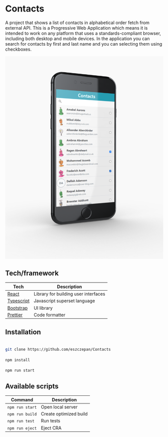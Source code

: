 # Contacts

A project that shows a list of contacts in alphabetical order fetch from external API. This is a Progressive Web Application which means it is intended to work on any platform that uses a standards-compliant browser, including both desktop and mobile devices. In the application you can search for contacts by first and last name and you can selecting them using checkboxes.

<p align="center">
  <img src="./src/assets/images/contacts.png" alt="Contacts-display">
</p>

## Tech/framework

| Tech                                          | Description                          |
| --------------------------------------------- | ------------------------------------ |
| [React](https://reactjs.org/)                 | Library for building user interfaces |
| [Typescript](https://www.typescriptlang.org/) | Javascript superset language         |
| [Bootstrap](https://getbootstrap.com/)        | UI library                           |
| [Prettier](https://prettier.io/)              | Code formatter                       |

## Installation

```bash

git clone https://github.com/eszczepan/Contacts

npm install

npm run start

```

## Available scripts

| Command         | Description            |
| --------------- | ---------------------- |
| `npm run start` | Open local server      |
| `npm run build` | Create optimized build |
| `npm run test`  | Run tests              |
| `npm run eject` | Eject CRA              |

